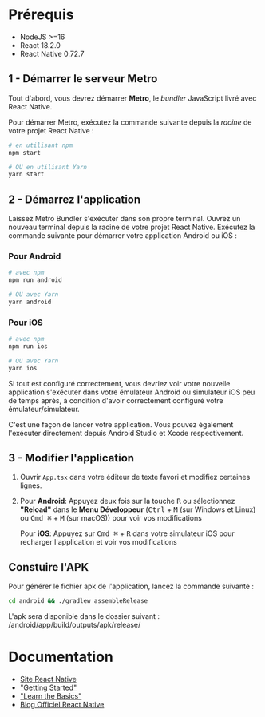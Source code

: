 # Prérequis

* NodeJS >=16
* React 18.2.0
* React Native 0.72.7

## 1 - Démarrer le serveur Metro

Tout d'abord, vous devrez démarrer **Metro**, le _bundler_ JavaScript livré avec React Native.

Pour démarrer Metro, exécutez la commande suivante depuis la _racine_ de votre projet React Native :

```bash
# en utilisant npm
npm start

# OU en utilisant Yarn
yarn start
```

## 2 - Démarrez l'application

Laissez Metro Bundler s'exécuter dans son propre terminal. Ouvrez un nouveau terminal depuis la racine de votre projet React Native. Exécutez la commande suivante pour démarrer votre application Android ou iOS :

### Pour Android

```bash
# avec npm
npm run android

# OU avec Yarn
yarn android
```

### Pour iOS

```bash
# avec npm
npm run ios

# OU avec Yarn
yarn ios
```

Si tout est configuré correctement, vous devriez voir votre nouvelle application s'exécuter dans votre émulateur Android ou simulateur iOS peu de temps après, à condition d'avoir correctement configuré votre émulateur/simulateur.

C'est une façon de lancer votre application. Vous pouvez également l'exécuter directement depuis Android Studio et Xcode respectivement.

## 3 - Modifier l'application

1. Ouvrir `App.tsx` dans votre éditeur de texte favori et modifiez certaines lignes.
2. Pour **Android**: Appuyez deux fois sur la touche <kbd>R</kbd> ou sélectionnez **"Reload"** dans le **Menu Développeur** (<kbd>Ctrl</kbd> + <kbd>M</kbd> (sur Windows et Linux) ou <kbd>Cmd ⌘</kbd> + <kbd>M</kbd> (sur macOS)) pour voir vos modifications

   Pour **iOS**: Appuyez sur <kbd>Cmd ⌘</kbd> + <kbd>R</kbd> dans votre simulateur iOS pour recharger l'application et voir vos modifications 

## Constuire l'APK

Pour générer le fichier apk de l'application, lancez la commande suivante :

``` bash
cd android && ./gradlew assembleRelease
```

L'apk sera disponible dans le dossier suivant : /android/app/build/outputs/apk/release/

# Documentation

- [Site React Native](https://reactnative.dev)
- ["Getting Started"](https://reactnative.dev/docs/environment-setup)
- ["Learn the Basics"](https://reactnative.dev/docs/getting-started) 
- [Blog Officiel React Native](https://reactnative.dev/blog) 
